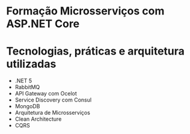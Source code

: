 # Formação Microsserviços com ASP.NET Core

# Tecnologias, práticas e arquitetura utilizadas

- .NET 5
- RabbitMQ
- API Gateway com Ocelot
- Service Discovery com Consul
- MongoDB
- Arquitetura de Microsserviços
- Clean Architecture
- CQRS
